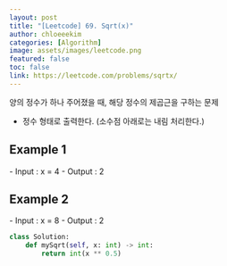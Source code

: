 ```yaml
---
layout: post
title: "[Leetcode] 69. Sqrt(x)"
author: chloeeekim
categories: [Algorithm]
image: assets/images/leetcode.png
featured: false
toc: false
link: https://leetcode.com/problems/sqrtx/
---
```


양의 정수가 하나 주어졌을 때, 해당 정수의 제곱근을 구하는 문제
- 정수 형태로 출력한다. (소수점 아래로는 내림 처리한다.)

<h2>Example 1</h2>
- Input : x = 4
- Output : 2

<h2>Example 2</h2>
- Input : x = 8
- Output : 2

```python
class Solution:
    def mySqrt(self, x: int) -> int:
        return int(x ** 0.5)
```
